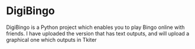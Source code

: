 # DigiBingo
DigiBingo is a Python project which enables you to play Bingo online with friends. I have uploaded the version that has text outputs, and will upload a graphical one which outputs in Tkiter
